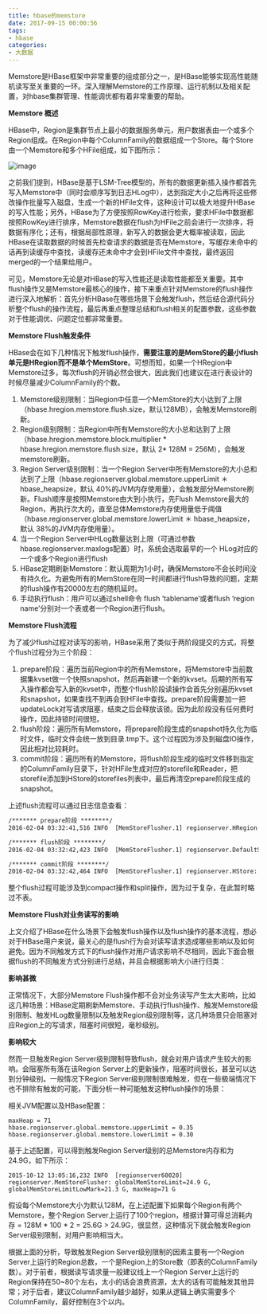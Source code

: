 ```yaml
---
title: hbase的memstore
date: 2017-09-15 00:00:56
tags:
- hbase
categories:
- 大数据
---
```


Memstore是HBase框架中非常重要的组成部分之一，是HBase能够实现高性能随机读写至关重要的一环。深入理解Memstore的工作原理、运行机制以及相关配置，对hbase集群管理、性能调优都有着非常重要的帮助。

**Memstore 概述**

HBase中，Region是集群节点上最小的数据服务单元，用户数据表由一个或多个Region组成。在Region中每个ColumnFamily的数据组成一个Store。每个Store由一个Memstore和多个HFile组成，如下图所示：

![image](https://blog-1257941127.cos.ap-beijing.myqcloud.com/uPic/4yaGX2.jpg)

之前我们提到，HBase是基于LSM-Tree模型的，所有的数据更新插入操作都首先写入Memstore中（同时会顺序写到日志HLog中），达到指定大小之后再将这些修改操作批量写入磁盘，生成一个新的HFile文件，这种设计可以极大地提升HBase的写入性能；另外，HBase为了方便按照RowKey进行检索，要求HFile中数据都按照RowKey进行排序，Memstore数据在flush为HFile之前会进行一次排序，将数据有序化；还有，根据局部性原理，新写入的数据会更大概率被读取，因此HBase在读取数据的时候首先检查请求的数据是否在Memstore，写缓存未命中的话再到读缓存中查找，读缓存还未命中才会到HFile文件中查找，最终返回merged的一个结果给用户。

可见，Memstore无论是对HBase的写入性能还是读取性能都至关重要。其中flush操作又是Memstore最核心的操作，接下来重点针对Memstore的flush操作进行深入地解析：首先分析HBase在哪些场景下会触发flush，然后结合源代码分析整个flush的操作流程，最后再重点整理总结和flush相关的配置参数，这些参数对于性能调优、问题定位都非常重要。

**Memstore Flush触发条件**

HBase会在如下几种情况下触发flush操作，**需要注意的是MemStore的最小flush单元是HRegion而不是单个MemStore**。可想而知，如果一个HRegion中Memstore过多，每次flush的开销必然会很大，因此我们也建议在进行表设计的时候尽量减少ColumnFamily的个数。

1. Memstore级别限制：当Region中任意一个MemStore的大小达到了上限（hbase.hregion.memstore.flush.size，默认128MB），会触发Memstore刷新。
2. Region级别限制：当Region中所有Memstore的大小总和达到了上限（hbase.hregion.memstore.block.multiplier * hbase.hregion.memstore.flush.size，默认 2* 128M = 256M），会触发memstore刷新。
3. Region Server级别限制：当一个Region Server中所有Memstore的大小总和达到了上限（hbase.regionserver.global.memstore.upperLimit ＊ hbase_heapsize，默认 40%的JVM内存使用量），会触发部分Memstore刷新。Flush顺序是按照Memstore由大到小执行，先Flush Memstore最大的Region，再执行次大的，直至总体Memstore内存使用量低于阈值（hbase.regionserver.global.memstore.lowerLimit ＊ hbase_heapsize，默认 38%的JVM内存使用量）。
4. 当一个Region Server中HLog数量达到上限（可通过参数hbase.regionserver.maxlogs配置）时，系统会选取最早的一个 HLog对应的一个或多个Region进行flush
5. HBase定期刷新Memstore：默认周期为1小时，确保Memstore不会长时间没有持久化。为避免所有的MemStore在同一时间都进行flush导致的问题，定期的flush操作有20000左右的随机延时。
6. 手动执行flush：用户可以通过shell命令 flush ‘tablename’或者flush ‘region name’分别对一个表或者一个Region进行flush。

**Memstore Flush流程**

为了减少flush过程对读写的影响，HBase采用了类似于两阶段提交的方式，将整个flush过程分为三个阶段：

1. prepare阶段：遍历当前Region中的所有Memstore，将Memstore中当前数据集kvset做一个快照snapshot，然后再新建一个新的kvset。后期的所有写入操作都会写入新的kvset中，而整个flush阶段读操作会首先分别遍历kvset和snapshot，如果查找不到再会到HFile中查找。prepare阶段需要加一把updateLock对写请求阻塞，结束之后会释放该锁。因为此阶段没有任何费时操作，因此持锁时间很短。
2. flush阶段：遍历所有Memstore，将prepare阶段生成的snapshot持久化为临时文件，临时文件会统一放到目录.tmp下。这个过程因为涉及到磁盘IO操作，因此相对比较耗时。
3. commit阶段：遍历所有的Memstore，将flush阶段生成的临时文件移到指定的ColumnFamily目录下，针对HFile生成对应的storefile和Reader，把storefile添加到HStore的storefiles列表中，最后再清空prepare阶段生成的snapshot。

上述flush流程可以通过日志信息查看：

```xml
/******* prepare阶段 ********/
2016-02-04 03:32:41,516 INFO  [MemStoreFlusher.1] regionserver.HRegion: Started memstore flush for sentry_sgroup1_data,{\xD4\x00\x00\x01|\x00\x00\x03\x82\x00\x00\x00?\x06\xDA`\x13\xCAE\xD3C\xA3:_1\xD6\x99:\x88\x7F\xAA_\xD6[L\xF0\x92\xA6\xFB^\xC7\xA4\xC7\xD7\x8Fv\xCAT\xD2\xAF,1452217805884.572ddf0e8cf0b11aee2273a95bd07879., current region memstore size 128.9 M

/******* flush阶段 ********/
2016-02-04 03:32:42,423 INFO  [MemStoreFlusher.1] regionserver.DefaultStoreFlusher: Flushed, sequenceid=1726212642, memsize=128.9 M, hasBloomFilter=true, into tmp file hdfs://hbase1/hbase/data/default/sentry_sgroup1_data/572ddf0e8cf0b11aee2273a95bd07879/.tmp/021a430940244993a9450dccdfdcb91d

/******* commit阶段 ********/
2016-02-04 03:32:42,464 INFO  [MemStoreFlusher.1] regionserver.HStore: Added hdfs://hbase1/hbase/data/default/sentry_sgroup1_data/572ddf0e8cf0b11aee2273a95bd07879/d/021a430940244993a9450dccdfdcb91d, entries=643656, sequenceid=1726212642, filesize=7.1 M
```

整个flush过程可能涉及到compact操作和split操作，因为过于复杂，在此暂时略过不表。

**Memstore Flush对业务读写的影响**

上文介绍了HBase在什么场景下会触发flush操作以及flush操作的基本流程，想必对于HBase用户来说，最关心的是flush行为会对读写请求造成哪些影响以及如何避免。因为不同触发方式下的flush操作对用户请求影响不尽相同，因此下面会根据flush的不同触发方式分别进行总结，并且会根据影响大小进行归类：

**影响甚微**

正常情况下，大部分Memstore Flush操作都不会对业务读写产生太大影响，比如这几种场景：HBase定期刷新Memstore、手动执行flush操作、触发Memstore级别限制、触发HLog数量限制以及触发Region级别限制等，这几种场景只会阻塞对应Region上的写请求，阻塞时间很短，毫秒级别。

**影响较大**

然而一旦触发Region Server级别限制导致flush，就会对用户请求产生较大的影响。会阻塞所有落在该Region Server上的更新操作，阻塞时间很长，甚至可以达到分钟级别。一般情况下Region Server级别限制很难触发，但在一些极端情况下也不排除有触发的可能，下面分析一种可能触发这种flush操作的场景：

相关JVM配置以及HBase配置：

```properties
maxHeap = 71
hbase.regionserver.global.memstore.upperLimit = 0.35
hbase.regionserver.global.memstore.lowerLimit = 0.30
```

基于上述配置，可以得到触发Region Server级别的总Memstore内存和为24.9G，如下所示：

```properties
2015-10-12 13:05:16,232 INFO  [regionserver60020] regionserver.MemStoreFlusher: globalMemStoreLimit=24.9 G, globalMemStoreLimitLowMark=21.3 G, maxHeap=71 G
```

假设每个Memstore大小为默认128M，在上述配置下如果每个Region有两个Memstore，整个Region Server上运行了100个region，根据计算可得总消耗内存 = 128M * 100 * 2 = 25.6G > 24.9G，很显然，这种情况下就会触发Region Server级别限制，对用户影响相当大。

根据上面的分析，导致触发Region Server级别限制的因素主要有一个Region Server上运行的Region总数，一个是Region上的Store数（即表的ColumnFamily数）。对于前者，根据读写请求量一般建议线上一个Region Server上运行的Region保持在50~80个左右，太小的话会浪费资源，太大的话有可能触发其他异常；对于后者，建议ColumnFamily越少越好，如果从逻辑上确实需要多个ColumnFamily，最好控制在3个以内。